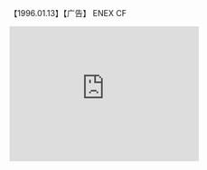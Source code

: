 【1996.01.13】【广告】 ENEX CF        
<div class="embed-container">
  <iframe
      src="https://video.h5.weibo.cn/1034:04430239e09fb82d9ea6a3ea983386e3/4196769778905430"
      width="335"
      height="240"
      frameborder="0"
      allowfullscreen="">
  </iframe>
</div>
